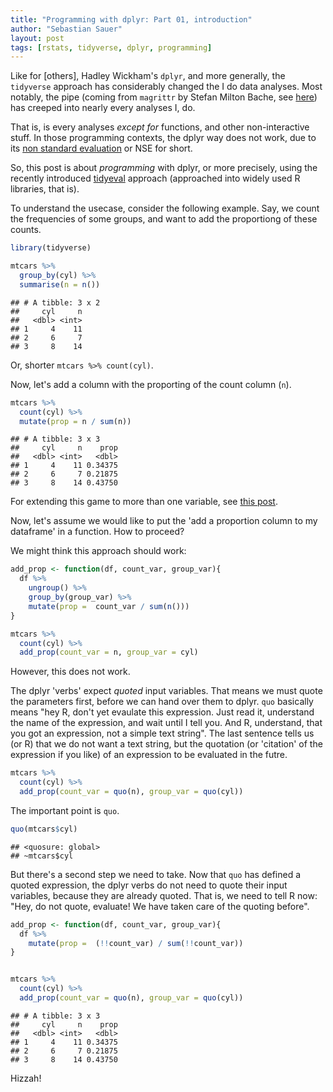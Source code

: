 ```yaml
---
title: "Programming with dplyr: Part 01, introduction"
author: "Sebastian Sauer"
layout: post
tags: [rstats, tidyverse, dplyr, programming]
---
```






Like for [others], Hadley Wickham's `dplyr`, and more generally, the `tidyverse` approach has considerably changed the I do data analyses. Most notably, the pipe (coming from `magrittr` by Stefan Milton Bache, see [here](https://cran.r-project.org/web/packages/magrittr/vignettes/magrittr.html)) has creeped into nearly every analyses I, do.

That is, is every analyses *except for* functions, and other non-interactive stuff. In those programming contexts, the dplyr way does not work, due to its [non standard evaluation](http://adv-r.had.co.nz/Computing-on-the-language.html) or NSE for short.

So, this post is about *programming* with dplyr, or more precisely, using the recently introduced [tidyeval](http://dplyr.tidyverse.org/articles/programming.html) approach (approached into widely used R libraries, that is).

To understand the usecase, consider the following example. Say, we count the frequencies of some groups, and want to add the proportiong of these counts.


```r
library(tidyverse)
```



```r
mtcars %>% 
  group_by(cyl) %>% 
  summarise(n = n())
```

```
## # A tibble: 3 x 2
##     cyl     n
##   <dbl> <int>
## 1     4    11
## 2     6     7
## 3     8    14
```

Or, shorter `mtcars %>% count(cyl)`.


Now, let's add a column with the proporting of the count column (`n`).


```r
mtcars %>% 
  count(cyl) %>% 
  mutate(prop = n / sum(n))
```

```
## # A tibble: 3 x 3
##     cyl     n    prop
##   <dbl> <int>   <dbl>
## 1     4    11 0.34375
## 2     6     7 0.21875
## 3     8    14 0.43750
```


For extending this game to more than one variable, see [this post]().

Now, let's assume we would like to put the 'add a proportion column to my dataframe' in a function. How to proceed?

We might think this approach should work:


```r
add_prop <- function(df, count_var, group_var){
  df %>% 
    ungroup() %>% 
    group_by(group_var) %>% 
    mutate(prop =  count_var / sum(n()))
}

mtcars %>% 
  count(cyl) %>% 
  add_prop(count_var = n, group_var = cyl)
```

However, this does not work.

The dplyr 'verbs' expect *quoted* input variables. That means we must quote the parameters first, before we can hand over them to dplyr. `quo` basically means "hey R, don't yet evaulate this expression. Just read it, understand the name of the expression, and wait until I tell you. And R, understand, that you got an expression, not a simple text string". The last sentence tells us (or R) that we do not want a text string, but the quotation (or 'citation' of the expression if you like) of an expression to be evaluated in the futre.


```r
mtcars %>% 
  count(cyl) %>% 
  add_prop(count_var = quo(n), group_var = quo(cyl))
```

The important point is `quo`.


```r
quo(mtcars$cyl)
```

```
## <quosure: global>
## ~mtcars$cyl
```


But there's a second step we need to take. Now that `quo` has defined a quoted expression, the dplyr verbs do not need to quote their input variables, because they are already quoted. That is, we need to tell R now: "Hey, do not quote, evaluate! We have taken care of the quoting before".



```r
add_prop <- function(df, count_var, group_var){
  df %>% 
    mutate(prop =  (!!count_var) / sum(!!count_var))
}


mtcars %>% 
  count(cyl) %>% 
  add_prop(count_var = quo(n), group_var = quo(cyl)) 
```

```
## # A tibble: 3 x 3
##     cyl     n    prop
##   <dbl> <int>   <dbl>
## 1     4    11 0.34375
## 2     6     7 0.21875
## 3     8    14 0.43750
```

Hizzah!
